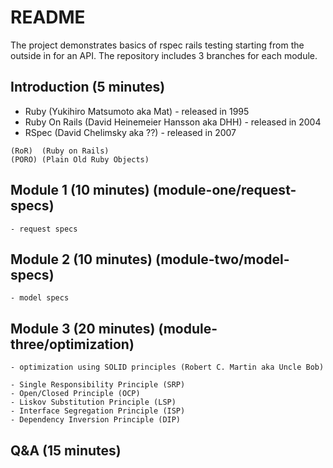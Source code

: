 # README


The project demonstrates basics of rspec rails testing starting from the outside in for an API.
The repository includes 3 branches for each module.

## Introduction (5 minutes) 
   - Ruby (Yukihiro Matsumoto aka Mat) - released in 1995 
   - Ruby On Rails (David Heinemeier Hansson aka DHH) - released in 2004
   - RSpec (David Chelimsky aka ??) - released in 2007
      
    (RoR)  (Ruby on Rails)
    (PORO) (Plain Old Ruby Objects)
## Module 1 (10 minutes) (module-one/request-specs)
    - request specs

## Module 2 (10 minutes) (module-two/model-specs)
    - model specs

## Module 3 (20 minutes) (module-three/optimization)
    - optimization using SOLID principles (Robert C. Martin aka Uncle Bob)

    - Single Responsibility Principle (SRP)
    - Open/Closed Principle (OCP)
    - Liskov Substitution Principle (LSP)
    - Interface Segregation Principle (ISP)
    - Dependency Inversion Principle (DIP)

## Q&A (15 minutes)